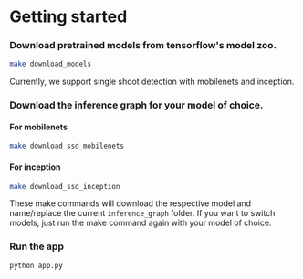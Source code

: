 # Getting started

### Download pretrained models from tensorflow's model zoo. 

```bash
make download_models
```
Currently, we support single shoot detection with mobilenets and inception.

### Download the inference graph for your model of choice.


#### For mobilenets
```bash
make download_ssd_mobilenets
```

#### For inception
```bash
make download_ssd_inception
```

These make commands will download the respective model and name/replace the current `inference_graph` folder. If you want to switch models, just run the make command again with your model of choice.

### Run the app

```bash
python app.py
```

